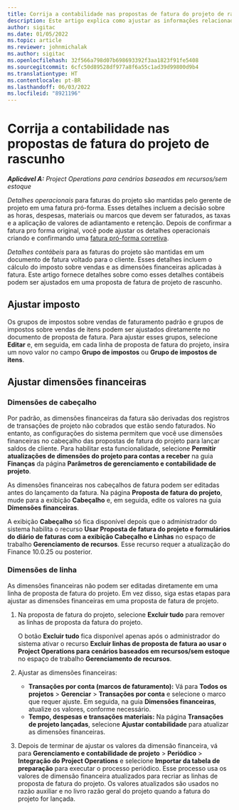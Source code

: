 ```yaml
---
title: Corrija a contabilidade nas propostas de fatura do projeto de rascunho
description: Este artigo explica como ajustar as informações relacionadas à contabilidade em uma proposta de fatura de rascunho.
author: sigitac
ms.date: 01/05/2022
ms.topic: article
ms.reviewer: johnmichalak
ms.author: sigitac
ms.openlocfilehash: 32f566a798d07b698693392f3aa1823f91fe5408
ms.sourcegitcommit: 6cfc50d89528df977a8f6a55c1ad39d99800d9b4
ms.translationtype: HT
ms.contentlocale: pt-BR
ms.lasthandoff: 06/03/2022
ms.locfileid: "8921196"
---
```

# <a name="correct-the-accounting-on-draft-project-invoice-proposals"></a>Corrija a contabilidade nas propostas de fatura do projeto de rascunho

_**Aplicável A:** Project Operations para cenários baseados em recursos/sem estoque_

*Detalhes operacionais* para faturas do projeto são mantidas pelo gerente de projeto em uma fatura pró-forma. Esses detalhes incluem a decisão sobre as horas, despesas, materiais ou marcos que devem ser faturados, as taxas e a aplicação de valores de adiantamento e retenção. Depois de confirmar a fatura pro forma original, você pode ajustar os detalhes operacionais criando e confirmando uma [fatura pró-forma corretiva](../proforma-invoicing/corrective-invoices.md).

*Detalhes contábeis* para as faturas do projeto são mantidas em um documento de fatura voltado para o cliente. Esses detalhes incluem o cálculo do imposto sobre vendas e as dimensões financeiras aplicadas à fatura. Este artigo fornece detalhes sobre como esses detalhes contábeis podem ser ajustados em uma proposta de fatura de projeto de rascunho.

## <a name="adjust-sales-tax"></a>Ajustar imposto

Os grupos de impostos sobre vendas de faturamento padrão e grupos de impostos sobre vendas de itens podem ser ajustados diretamente no documento de proposta de fatura. Para ajustar esses grupos, selecione **Editar** e, em seguida, em cada linha de proposta de fatura do projeto, insira um novo valor no campo **Grupo de impostos** ou **Grupo de impostos de itens**.

## <a name="adjust-financial-dimensions"></a>Ajustar dimensões financeiras

### <a name="header-dimensions"></a>Dimensões de cabeçalho

Por padrão, as dimensões financeiras da fatura são derivadas dos registros de transações de projeto não cobrados que estão sendo faturados. No entanto, as configurações do sistema permitem que você use dimensões financeiras no cabeçalho das propostas de fatura do projeto para lançar saldos de cliente. Para habilitar esta funcionalidade, selecione **Permitir atualizações de dimensões do projeto para contas a receber** na guia **Finanças** da página **Parâmetros de gerenciamento e contabilidade de projeto**.

As dimensões financeiras nos cabeçalhos de fatura podem ser editadas antes do lançamento da fatura. Na página **Proposta de fatura do projeto**, mude para a exibição **Cabeçalho** e, em seguida, edite os valores na guia **Dimensões financeiras**.

A exibição **Cabeçalho** só fica disponível depois que o administrador do sistema habilita o recurso **Usar Proposta de fatura do projeto e formulários do diário de faturas com a exibição Cabeçalho e Linhas** no espaço de trabalho **Gerenciamento de recursos**. Esse recurso requer a atualização do Finance 10.0.25 ou posterior.

### <a name="line-dimensions"></a>Dimensões de linha

As dimensões financeiras não podem ser editadas diretamente em uma linha de proposta de fatura do projeto. Em vez disso, siga estas etapas para ajustar as dimensões financeiras em uma proposta de fatura de projeto.

1. Na proposta de fatura do projeto, selecione **Excluir tudo** para remover as linhas de proposta da fatura do projeto.

    O botão **Excluir tudo** fica disponível apenas após o administrador do sistema ativar o recurso **Excluir linhas de proposta de fatura ao usar o Project Operations para cenários baseados em recursos/sem estoque** no espaço de trabalho **Gerenciamento de recursos**.

2. Ajustar as dimensões financeiras:

    - **Transações por conta (marcos de faturamento):** Vá para **Todos os projetos** \> **Gerenciar** \> **Transações por conta** e selecione o marco que requer ajuste. Em seguida, na guia **Dimensões financeiras**, atualize os valores, conforme necessário.
    - **Tempo, despesas e transações materiais:** Na página **Transações de projeto lançadas**, selecione **Ajustar contabilidade** para atualizar as dimensões financeiras.

3. Depois de terminar de ajustar os valores da dimensão financeira, vá para **Gerenciamento e contabilidade de projeto** \> **Periódico** \> **Integração do Project Operations** e selecione **Importar da tabela de preparação** para executar o processo periódico. Esse processo usa os valores de dimensão financeira atualizados para recriar as linhas de proposta de fatura do projeto. Os valores atualizados são usados no razão auxiliar e no livro razão geral do projeto quando a fatura do projeto for lançada.
